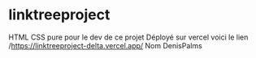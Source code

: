 # linktreeproject
HTML CSS pure pour le dev de ce projet
Déployé sur vercel voici le lien /https://linktreeproject-delta.vercel.app/
Nom DenisPalms

